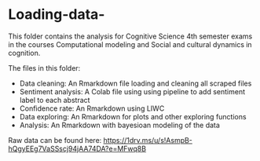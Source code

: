 # Loading-data-
This folder contains the analysis for Cognitive Science 4th semester exams in the courses Computational modeling and Social and cultural dynamics in cognition.

The files in this folder:
- Data cleaning: An Rmarkdown file loading and cleaning all scraped files
- Sentiment analysis: A Colab file using using pipeline to add sentiment label to each abstract
- Confidence rate: An Rmarkdown using LIWC 
- Data exploring: An Rmarkdown for plots and other exploring functions
- Analysis: An Rmarkdown with bayesioan modeling of the data

Raw data can be found here: https://1drv.ms/u/s!AsmpB-hQgyEEg7VaSSscj94jAA74DA?e=MFwq8B 
